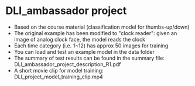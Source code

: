 # DLI_ambassador project
- Based on the course material (classification model for thumbs-up/down)
- The original example has been modified to "clock reader": given an image of analog clock face, the model reads the clock 
- Each time category (i.e. 1~12) has approx 50 images for training
- You can load and test an example model in the data folder
- The summary of test results can be found in the summary file: DLI_ambassador_project_description_R1.pdf
- A short movie clip for model training: DLI_project_model_training_clip.mp4
